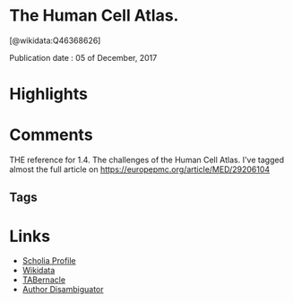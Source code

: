 
The Human Cell Atlas.
=====================
  
  [@wikidata:Q46368626]  
  
Publication date : 05 of December, 2017  

# Highlights

# Comments
THE reference for  1.4. The challenges of the Human Cell Atlas.
I've tagged almost the full article on https://europepmc.org/article/MED/29206104

## Tags

# Links
  
 * [Scholia Profile](https://scholia.toolforge.org/work/Q46368626)  
 * [Wikidata](https://www.wikidata.org/wiki/Q46368626)  
 * [TABernacle](https://tabernacle.toolforge.org/?#/tab/manual/Q46368626/P921%3BP4510)  
 * [Author Disambiguator](https://author-disambiguator.toolforge.org/work_item_oauth.php?id=Q46368626&batch_id=&match=1&author_list_id=&doit=Get+author+links+for+work)  

